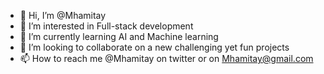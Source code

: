 - 👋 Hi, I’m @Mhamitay
- 👀 I’m interested in Full-stack development
- 🌱 I’m currently learning AI and Machine learning
- 💞️ I’m looking to collaborate on a new challenging yet fun projects
- 📫 How to reach me @Mhamitay on twitter or on Mhamitay@gmail.com

<!---
Mhamitay/Mhamitay is a ✨ special ✨ repository because its `README.md` (this file) appears on your GitHub profile.
You can click the Preview link to take a look at your changes.
--->
